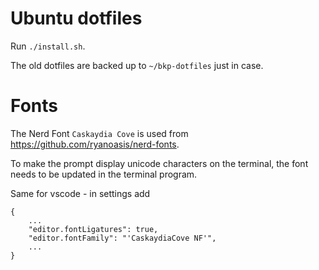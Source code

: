 # Ubuntu dotfiles

Run `./install.sh`.

The old dotfiles are backed up to `~/bkp-dotfiles` just in case. 

# Fonts

The Nerd Font `Caskaydia Cove` is used from https://github.com/ryanoasis/nerd-fonts.

To make the prompt display unicode characters on the terminal, the font needs to be updated in the terminal program.

Same for vscode - in settings add

```{json}
{
    ...
    "editor.fontLigatures": true,
    "editor.fontFamily": "'CaskaydiaCove NF'",
    ...
}
```
